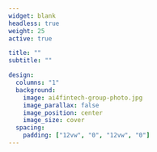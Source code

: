 ```yaml
---
widget: blank
headless: true
weight: 25
active: true

title: ""
subtitle: ""

design:
  columns: "1"
  background:
    image: ai4fintech-group-photo.jpg
    image_parallax: false
    image_position: center
    image_size: cover
  spacing:
    padding: ["12vw", "0", "12vw", "0"]
---
```

